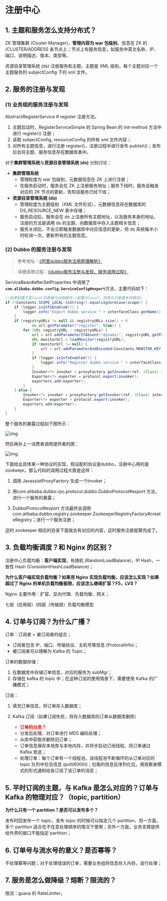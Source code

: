 # 注册中心

## 1. 主题和服务怎么支持分布式？

ZK 管理集群 (Cluster Manager)，**管理内容为 war 包级别**。信息在 ZK 的 /CLUSTER/ADDRESS 各节点上；节点上有服务信息，如服务中英文名称、IP、端口、说明描述、版本、类型等。

资源目录管理系统 (ds) 注册服务和主题，主题是 XML 级别，每个主题对应一个主题服务的 subjectConfig 下的 xml 文件。

## 2. 服务的注册与发现

### (1) 业务组的服务注册与发现

AbstractRegisterService # register 注册方法。

1. 主题启动时，RegisterServiceSimple 的 Spring Bean 的 init-method 方法中进行 register() 注册；
2. 读取 subjectConfig, resourceConfig 的所有 xml 文件内容；
3. 对所有主题信息，进行注册 register()，注册过程中进行发布 publish()；发布后会将主题、服务信息存在数据库表中。

对于**集群管理系统**与**资源目录管理系统 (ds)** 分别讨论：

- **集群管理系统**
	- 管理粒度为 war 包级别，元数据信息在 ZK 上进行注册；
	- 在服务启动时，服务会在 ZK 上注册服务地址；服务下线时，服务会触发对应的 ZK 节点的更新，告知该服务已经下线；
- **资源目录管理系统 (ds)**
	- 管理粒度为主题级别（XML 文件形式），元数据信息存在数据库的 DS\_RESOURCE\_NEW 表中存储；
	- 服务启动后，服务会在 ds 上注册所有主题地址，以及服务本身的地址。注册的方法是调用 ds 的主题，向数据库中存入主题相关信息；
	- 服务关闭后，不会立即触发数据库中对应信息的更新，但 ds 系统每半小时轮询一次，更新所有的主题信息。

### (2) Dubbo 的服务注册与发现

> 参考地址：[《阿里dubbo服务注册原理解析》](https://www.cnblogs.com/linlinismine/p/7814521.html)  
>
> 详细调用过程：[《dubbo服务注册与发现、服务调用过程》](https://www.jianshu.com/p/1ff25f65587c)

ServiceBean#afterSetProperties 中调用了 <code>**com.alibaba.dubbo.config.ServiceConfig#export**</code>方法，主要代码如下：

```java
//如果配置不是local则暴露为远程服务.(配置为local，则表示只暴露本地服务)
if (!Constants.SCOPE_LOCAL.toString().equalsIgnoreCase(scope)) {
    if (logger.isInfoEnabled()) {
        logger.info("Export dubbo service " + interfaceClass.getName() + " to url " + url);
    }
    if (registryURLs != null && registryURLs.size() > 0
            && url.getParameter("register", true)) {
        for (URL registryURL : registryURLs) {
            url = url.addParameterIfAbsent("dynamic", registryURL.getParameter("dynamic"));
            URL monitorUrl = loadMonitor(registryURL);
            if (monitorUrl != null) {
                url = url.addParameterAndEncoded(Constants.MONITOR_KEY, monitorUrl.toFullString());
            }
            if (logger.isInfoEnabled()) {
                logger.info("Register dubbo service " + interfaceClass.getName() + " url " + url + " to registry " + registryURL);
            }
            Invoker<?> invoker = proxyFactory.getInvoker(ref, (Class) interfaceClass, registryURL.addParameterAndEncoded(Constants.EXPORT_KEY, url.toFullString()));
            Exporter<?> exporter = protocol.export(invoker);
            exporters.add(exporter);
        }
    } else {
        Invoker<?> invoker = proxyFactory.getInvoker(ref, (Class) interfaceClass, url);
        Exporter<?> exporter = protocol.export(invoker);
        exporters.add(exporter);
    }
}
```

整个服务的暴露过程如下图所示：

![img](https://images2017.cnblogs.com/blog/905730/201711/905730-20171110175055856-2054003383.png)

然后再补上一消费者调用提供者的图：

![img](https://images2017.cnblogs.com/blog/905730/201711/905730-20171110175212669-2102453811.png)

下面给出具体某一种协议的实现，假设配的协议是dubbo，注册中心用的是zookeepr。那么代码的调用过程大致是这样：

1. 调用 JavassistProxyFactory 生成一个Invoker；

2. 用com.alibaba.dubbo.rpc.protocol.dubbo.DubboProtocol#export 方法，进行一个服务的暴露；

3. DubboProtocol#export 方法最终会调用 com.alibaba.dubbo.registry.zookeeper.ZookeeperRegistryFactory#createRegistry；进行一个服务注册；

这时 zookeeper 相应的目录下面就会有对应的内容，这时服务注册就算完成了。

## 3. 负载均衡调度？和 Nginx 的区别？

注册中心负载均衡：**客户端实现**，有随机 (RandomLoadBalance)，IP Hash，一致性 Hash (ConsistentHashLoadBalance)；  

**为什么客户端实现负载均衡？如果用 Nginx 实现负载均衡，应该怎么实现？如果超过了 Nginx 的单机负载均衡极限，应该怎么继续扩容？F5，LVS？**

Nginx 主要作用：扩容、反向代理、负载均衡、网关；

七层（应用层）/四层（传输层）负载均衡模型

## 4. 订单与订阅？为什么广播？

订单：订阅者 + 被订阅者的组合；

- 订阅者包含 IP、端口、传输协议、主机号等信息 (ProtocalInfo)；
- 被订阅者可以理解为 Kafka 的 Topic；

订单的数据存储：

1. 在数据库中存储订单信息，对应的服务为 subMgr；
2. 存储在 kafka 的 topic 中；在这种订阅的使用情景下，需要使用 Kafka 的广播模式；

订阅：

1. 填充订单信息，将订单存入数据库；

2. Kafka 订阅（如果订阅失败，将存入数据库的订单从数据库删除）

   - **<font color=red>订单的分发？</font>**
   - 分发后处理，对订单进行 MD5 编码处理；
   - 从库中获取并删除旧订单；
   - 订单信息保存本地库与本地内存，并异步启动订阅线程，将订单通过 Kafka 发送；
   - 处理订单：每个订单有一个线程池，该线程池不断循环的从订单对应的 topic 队列中拉去信息 (poll(6000))；拉取的信息反序列化后，用观察者模式的形式通知给各订阅了该订单的消息；

## 5. 平时订阅的主题，与 Kafka 是怎么对应的？订单与 Kafka 的物理对应？（topic, partition）

**为什么只有一个 partition？是否可以发布多个？**

发布时回发布一个 topic，发布 topic 的时候可以指定几个 partition，但一方面，多个 partition 适合在不在意处理顺序的情况下使用；另外一方面，业务支撑提供给外界的接口不能指定 partition；

## 6. 订单号与流水号的意义？是否幂等？

不处理幂等问题；对于处理错误的订单，需要业务组将信息存入内存，自行处理；

## 7. 服务是怎么做降级？熔断？限流的？

限流：guava 的 RateLimiter。
